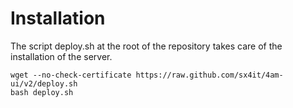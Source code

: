 # Installation

The script deploy.sh at the root of the repository takes care of the installation of the server.

```
wget --no-check-certificate https://raw.github.com/sx4it/4am-ui/v2/deploy.sh
bash deploy.sh
```

